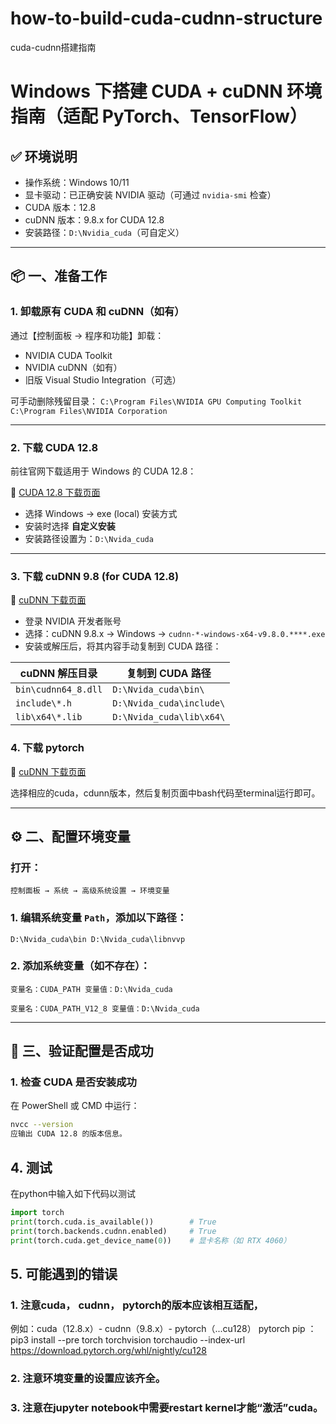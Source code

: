 # how-to-build-cuda-cudnn-structure
cuda-cudnn搭建指南

# Windows 下搭建 CUDA + cuDNN 环境指南（适配 PyTorch、TensorFlow）

## ✅ 环境说明

- 操作系统：Windows 10/11
- 显卡驱动：已正确安装 NVIDIA 驱动（可通过 `nvidia-smi` 检查）
- CUDA 版本：12.8
- cuDNN 版本：9.8.x for CUDA 12.8
- 安装路径：`D:\Nvidia_cuda`（可自定义）

---

## 📦 一、准备工作

### 1. 卸载原有 CUDA 和 cuDNN（如有）

通过【控制面板 → 程序和功能】卸载：

- NVIDIA CUDA Toolkit
- NVIDIA cuDNN（如有）
- 旧版 Visual Studio Integration（可选）

可手动删除残留目录：
`C:\Program Files\NVIDIA GPU Computing Toolkit C:\Program Files\NVIDIA Corporation`

---

### 2. 下载 CUDA 12.8

前往官网下载适用于 Windows 的 CUDA 12.8：

🔗 [CUDA 12.8 下载页面](https://developer.nvidia.com/cuda-1280-download-archive)

- 选择 Windows → exe (local) 安装方式
- 安装时选择 **自定义安装**
- 安装路径设置为：`D:\Nvida_cuda`

---

### 3. 下载 cuDNN 9.8 (for CUDA 12.8)

🔗 [cuDNN 下载页面](https://developer.nvidia.com/rdp/cudnn-download)

- 登录 NVIDIA 开发者账号
- 选择：cuDNN 9.8.x → Windows → `cudnn-*-windows-x64-v9.8.0.****.exe`
- 安装或解压后，将其内容手动复制到 CUDA 路径：

| cuDNN 解压目录       | 复制到 CUDA 路径                         |
|----------------------|-------------------------------------------|
| `bin\cudnn64_8.dll`  | `D:\Nvida_cuda\bin\`                     |
| `include\*.h`        | `D:\Nvida_cuda\include\`                 |
| `lib\x64\*.lib`      | `D:\Nvida_cuda\lib\x64\`                 |

### 4. 下载 pytorch

🔗 [cuDNN 下载页面](https://pytorch.org/get-started/locally/)

选择相应的cuda，cdunn版本，然后复制页面中bash代码至terminal运行即可。

---

## ⚙️ 二、配置环境变量

### 打开：

`控制面板 → 系统 → 高级系统设置 → 环境变量`

### 1. 编辑系统变量 `Path`，添加以下路径：

`D:\Nvida_cuda\bin D:\Nvida_cuda\libnvvp`

### 2. 添加系统变量（如不存在）：

`变量名：CUDA_PATH 变量值：D:\Nvida_cuda`

`变量名：CUDA_PATH_V12_8 变量值：D:\Nvida_cuda`

---

## 🧪 三、验证配置是否成功

### 1. 检查 CUDA 是否安装成功

在 PowerShell 或 CMD 中运行：

```bash
nvcc --version
应输出 CUDA 12.8 的版本信息。
```

## 4. 测试

在python中输入如下代码以测试

```python
import torch
print(torch.cuda.is_available())        # True
print(torch.backends.cudnn.enabled)     # True
print(torch.cuda.get_device_name(0))    # 显卡名称（如 RTX 4060）
```

## 5. 可能遇到的错误

### 1. 注意cuda， cudnn， pytorch的版本应该相互适配，

例如：cuda（12.8.x）- cudnn（9.8.x）- pytorch（...cu128）
pytorch pip ： pip3 install --pre torch torchvision torchaudio --index-url https://download.pytorch.org/whl/nightly/cu128

### 2. 注意环境变量的设置应该齐全。

### 3. 注意在jupyter notebook中需要restart kernel才能“激活”cuda。


